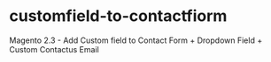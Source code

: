 # customfield-to-contactfiorm
Magento 2.3 - Add Custom field to Contact Form + Dropdown Field + Custom Contactus Email
